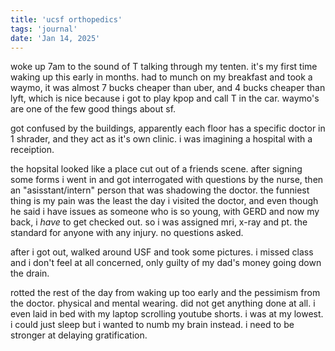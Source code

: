 ```yaml
---
title: 'ucsf orthopedics'
tags: 'journal'
date: 'Jan 14, 2025'
---
```


woke up 7am to the sound of T talking through my tenten. it's my first time waking up this early in months. had to munch on my breakfast and took a waymo, it was almost 7 bucks cheaper than uber, and 4 bucks cheaper than lyft, which is nice because i got to play kpop and call T in the car. waymo's are one of the few good things about sf.

got confused by the buildings, apparently each floor has a specific doctor in 1 shrader, and they act as it's own clinic. i was imagining a hospital with a receiption.

the hopsital looked like a place cut out of a friends scene. after signing some forms i went in and got interrogated with questions by the nurse, then an "asisstant/intern" person that was shadowing the doctor. the funniest thing is my pain was the least the day i visited the doctor, and even though he said i have issues as someone who is so young, with GERD and now my back, i _have_ to get checked out. so i was assigned mri, x-ray and pt. the standard for anyone with any injury. no questions asked.

after i got out, walked around USF and took some pictures. i missed class and i don't feel at all concerned, only guilty of my dad's money going down the drain.

rotted the rest of the day from waking up too early and the pessimism from the doctor. physical and mental wearing. did not get anything done at all. i even laid in bed with my laptop scrolling youtube shorts. i was at my lowest. i could just sleep but i wanted to numb my brain instead. i need to be stronger at delaying gratification.
